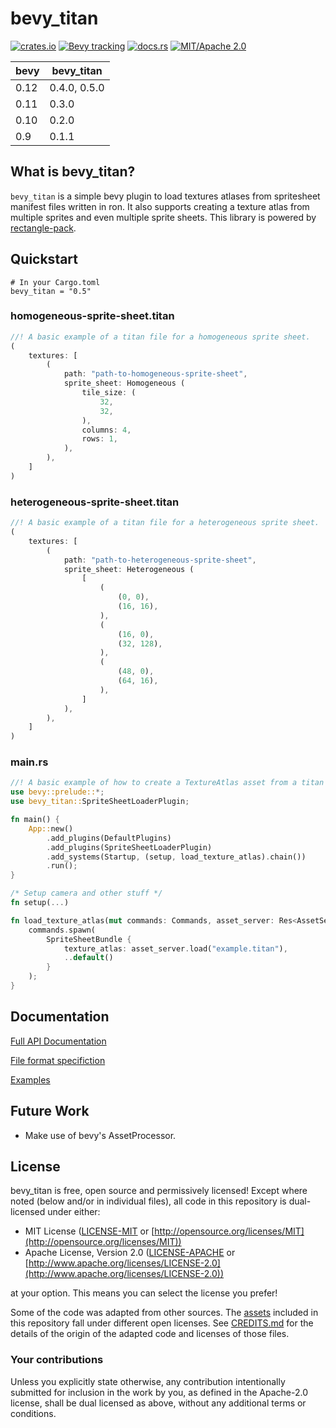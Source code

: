 # bevy_titan

[![crates.io](https://img.shields.io/crates/v/bevy_titan)](https://crates.io/crates/bevy_titan)
[![Bevy tracking](https://img.shields.io/badge/Bevy%20tracking-released%20version-lightblue)](https://github.com/bevyengine/bevy/blob/main/docs/plugins_guidelines.md#main-branch-tracking)
[![docs.rs](https://docs.rs/bevy_titan/badge.svg)](https://docs.rs/bevy_titan)
[![MIT/Apache 2.0](https://img.shields.io/badge/license-MIT%2FApache-blue.svg)](https://github.com/bevyengine/bevy#license)

| bevy | bevy_titan   |
|------|--------------|
| 0.12 | 0.4.0, 0.5.0 |
| 0.11 | 0.3.0        |
| 0.10 | 0.2.0        |
| 0.9  | 0.1.1        |

## What is bevy_titan?

`bevy_titan` is a simple bevy plugin to load textures atlases from spritesheet manifest files written in ron.
It also supports creating a texture atlas from multiple sprites and even multiple sprite sheets.
This library is powered by [rectangle-pack](https://crates.io/crates/rectangle-pack).

## Quickstart


```
# In your Cargo.toml
bevy_titan = "0.5"
```

### homogeneous-sprite-sheet.titan
```rust
//! A basic example of a titan file for a homogeneous sprite sheet.
(
    textures: [
        (
            path: "path-to-homogeneous-sprite-sheet",
            sprite_sheet: Homogeneous (
                tile_size: (
                    32,
                    32,
                ),
                columns: 4,
                rows: 1,
            ),
        ),
    ]
)
```

### heterogeneous-sprite-sheet.titan
```rust
//! A basic example of a titan file for a heterogeneous sprite sheet.
(
    textures: [
        (
            path: "path-to-heterogeneous-sprite-sheet",
            sprite_sheet: Heterogeneous (
                [
                    (
                        (0, 0),
                        (16, 16),
                    ),
                    (
                        (16, 0),
                        (32, 128),
                    ),
                    (
                        (48, 0),
                        (64, 16),
                    ),
                ]
            ),
        ),
    ]
)
```

### main.rs
```rust
//! A basic example of how to create a TextureAtlas asset from a titan file.
use bevy::prelude::*;
use bevy_titan::SpriteSheetLoaderPlugin;

fn main() {
    App::new()
        .add_plugins(DefaultPlugins)
        .add_plugins(SpriteSheetLoaderPlugin)
        .add_systems(Startup, (setup, load_texture_atlas).chain())
        .run();
}

/* Setup camera and other stuff */
fn setup(...)

fn load_texture_atlas(mut commands: Commands, asset_server: Res<AssetServer>) {
    commands.spawn(
        SpriteSheetBundle {
            texture_atlas: asset_server.load("example.titan"),
            ..default()
        }
    );
}
```

## Documentation

[Full API Documentation](https://docs.rs/bevy_titan)

[File format specifiction](docs/FileFormatSpecification.md)

[Examples](examples)

## Future Work

* Make use of bevy's AssetProcessor.

## License

bevy_titan is free, open source and permissively licensed!
Except where noted (below and/or in individual files), all code in this repository is dual-licensed under either:

* MIT License ([LICENSE-MIT](LICENSE-MIT) or [http://opensource.org/licenses/MIT](http://opensource.org/licenses/MIT))
* Apache License, Version 2.0 ([LICENSE-APACHE](LICENSE-APACHE) or [http://www.apache.org/licenses/LICENSE-2.0](http://www.apache.org/licenses/LICENSE-2.0))

at your option.
This means you can select the license you prefer!

Some of the code was adapted from other sources.
The [assets](assets) included in this repository fall under different open licenses.
See [CREDITS.md](CREDITS.md) for the details of the origin of the adapted code and licenses of those files.

### Your contributions

Unless you explicitly state otherwise,
any contribution intentionally submitted for inclusion in the work by you,
as defined in the Apache-2.0 license,
shall be dual licensed as above,
without any additional terms or conditions.
